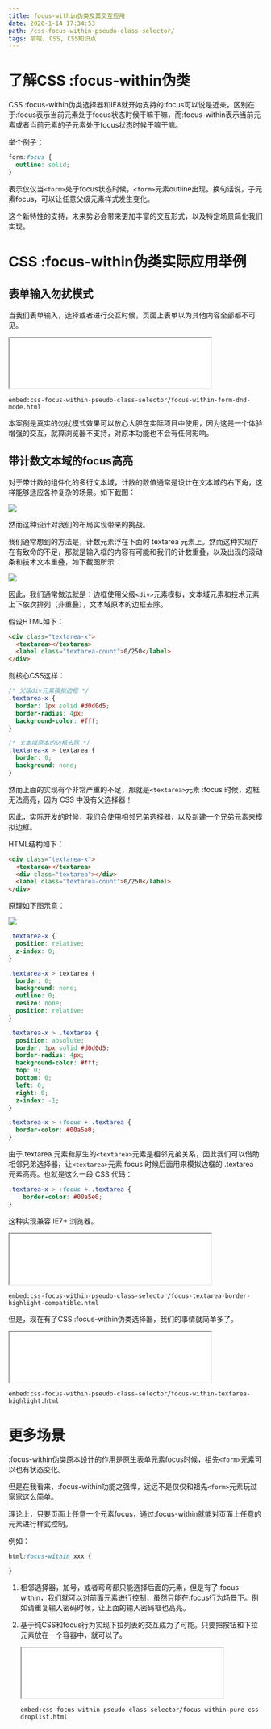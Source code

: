 ```yaml
---
title: focus-within伪类及其交互应用
date: 2020-1-14 17:34:53
path: /css-focus-within-pseudo-class-selector/
tags: 前端, CSS, CSS知识点
---
```


# 了解CSS :focus-within伪类

CSS :focus-within伪类选择器和IE8就开始支持的:focus可以说是近亲，区别在于:focus表示当前元素处于focus状态时候干嘛干嘛，而:focus-within表示当前元素或者当前元素的子元素处于focus状态时候干嘛干嘛。

举个例子：

```css
form:focus {
  outline: solid;
}
```

表示仅仅当`<form>`处于focus状态时候，`<form>`元素outline出现。换句话说，子元素focus，可以让任意父级元素样式发生变化。

这个新特性的支持，未来势必会带来更加丰富的交互形式，以及特定场景简化我们实现。

# CSS :focus-within伪类实际应用举例

## 表单输入勿扰模式

当我们表单输入，选择或者进行交互时候，页面上表单以为其他内容全部都不可见。

<iframe src="/examples/css-focus-within-pseudo-class-selector/focus-within-form-dnd-mode.html" width="400" height="100"></iframe>

`embed:css-focus-within-pseudo-class-selector/focus-within-form-dnd-mode.html`

本案例是真实的勿扰模式效果可以放心大胆在实际项目中使用，因为这是一个体验增强的交互，就算浏览器不支持，对原本功能也不会有任何影响。

## 带计数文本域的focus高亮

对于带计数的组件化的多行文本域，计数的数值通常是设计在文本域的右下角，这样能够适应各种复杂的场景。如下截图：

![](2020-01-14-17-56-25.png)

然而这种设计对我们的布局实现带来的挑战。

我们通常想到的方法是，计数元素浮在下面的 textarea 元素上。然而这种实现存在有致命的不足，那就是输入框的内容有可能和我们的计数重叠，以及出现的滚动条和技术文本重叠，如下截图所示：

![](2020-01-14-17-57-04.png)

因此，我们通常做法就是：边框使用父级`<div>`元素模拟，文本域元素和技术元素上下依次排列（非重叠），文本域原本的边框去除。

假设HTML如下：

```html
<div class="textarea-x">
  <textarea></textarea>
  <label class="textarea-count">0/250</label>
</div>
```

则核心CSS这样：

```css
/* 父级div元素模拟边框 */
.textarea-x {
  border: 1px solid #d0d0d5;
  border-radius: 4px;
  background-color: #fff;
}

/* 文本域原本的边框去除 */
.textarea-x > textarea {
  border: 0;
  background: none;
}
```

然而上面的实现有个非常严重的不足，那就是`<textarea>`元素 :focus 时候，边框无法高亮，因为 CSS 中没有父选择器！

因此，实际开发的时候，我们会使用相邻兄弟选择器，以及新建一个兄弟元素来模拟边框。

HTML结构如下：

```html
<div class="textarea-x">
  <textarea></textarea>
  <div class="textarea"></div>
  <label class="textarea-count">0/250</label>
</div>
```

原理如下图示意：

![](2020-01-14-18-00-12.png)

```css
.textarea-x {
  position: relative;
  z-index: 0;
}

.textarea-x > textarea {
  border: 0;
  background: none;
  outline: 0;
  resize: none;
  position: relative;
}

.textarea-x > .textarea {
  position: absolute;
  border: 1px solid #d0d0d5;
  border-radius: 4px;
  background-color: #fff;
  top: 0;
  bottom: 0;
  left: 0;
  right: 0;
  z-index: -1;
}

.textarea-x > :focus + .textarea {
  border-color: #00a5e0;
}
```

由于.textarea 元素和原生的`<textarea>`元素是相邻兄弟关系，因此我们可以借助相邻兄弟选择器，让`<textarea>`元素 focus 时候后面用来模拟边框的 .textarea 元素高亮。也就是这么一段 CSS 代码：

```css
.textarea-x > :focus + .textarea {
    border-color: #00a5e0;
}
```

这种实现兼容 IE7+ 浏览器。

<iframe src="/examples/css-focus-within-pseudo-class-selector/focus-textarea-border-highlight-compatible.html" width="400" height="100"></iframe>

`embed:css-focus-within-pseudo-class-selector/focus-textarea-border-highlight-compatible.html`

但是，现在有了CSS :focus-within伪类选择器，我们的事情就简单多了。

<iframe src="/examples/css-focus-within-pseudo-class-selector/focus-within-textarea-highlight.html" width="400" height="100"></iframe>

`embed:css-focus-within-pseudo-class-selector/focus-within-textarea-highlight.html`

# 更多场景

:focus-within伪类原本设计的作用是原生表单元素focus时候，祖先`<form>`元素可以也有状态变化。

但是在我看来，:focus-within功能之强悍，远远不是仅仅和祖先`<form>`元素玩过家家这么简单。

理论上，只要页面上任意一个元素focus，通过:focus-within就能对页面上任意的元素进行样式控制。

例如：

```css
html:focus-within xxx {
  
}
```

1. 相邻选择器，加号，或者弯弯都只能选择后面的元素，但是有了:focus-within，我们就可以对前面元素进行控制，虽然只能在:focus行为场景下。例如请重复输入密码时候，让上面的输入密码框也高亮。
2. 基于纯CSS和focus行为实现下拉列表的交互成为了可能。只要把按钮和下拉元素放在一个容器中，就可以了。
    <iframe src="/examples/css-focus-within-pseudo-class-selector/focus-within-pure-css-droplist.html" width="400" height="100"></iframe>

    `embed:css-focus-within-pseudo-class-selector/focus-within-pure-css-droplist.html`
